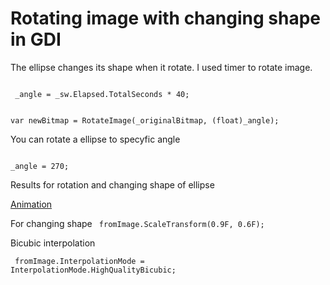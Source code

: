 # Rotating image with changing shape in GDI
The ellipse changes its shape when it rotate. 
I used timer to rotate image.

<code>
 _angle = _sw.Elapsed.TotalSeconds * 40;
 
  var newBitmap = RotateImage(_originalBitmap, (float)_angle);
</code>

You can rotate a ellipse to specyfic angle

<code>
_angle = 270;
</code>

Results for rotation and changing shape of ellipse 

<a href="https://i.gyazo.com/d15bfa3a84d98716f52338430bf0a39b.mp4"> Animation </a>

For changing shape 
<code> fromImage.ScaleTransform(0.9F, 0.6F); </code>

Bicubic interpolation

<code> fromImage.InterpolationMode = InterpolationMode.HighQualityBicubic; </code>
